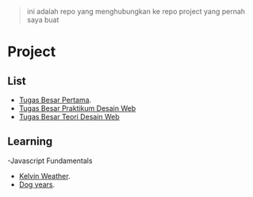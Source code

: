 > ini adalah repo yang menghubungkan ke repo project yang pernah saya buat

# Project


## List

- [Tugas Besar Pertama](https://github.com/dindatiwi/tubespertama).
- [Tugas Besar Praktikum Desain Web](https://github.com/dindatiwi/riddlesite)
- [Tugas Besar Teori Desain Web](https://dindatiwi.github.io/riddlesite/)


## Learning
-Javascript Fundamentals
- [Kelvin Weather](https://github.com/dindatiwi/kelvin-weather).
- [Dog years](https://github.com/dindatiwi/dog-years).
